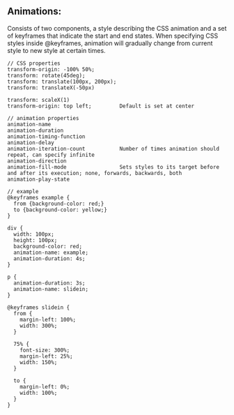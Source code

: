 ## Animations:
Consists of two components, a style describing the CSS animation and a set of keyframes that indicate the start and end states. When specifying CSS styles inside @keyframes, animation will gradually change from current style to new style at certain times.

```
// CSS properties
transform-origin: -100% 50%;
transform: rotate(45deg);
transform: translate(100px, 200px);
transform: translateX(-50px)

transform: scaleX(1)
transform-origin: top left;         Default is set at center
```

```
// animation properties
animation-name
animation-duration
animation-timing-function
animation-delay
animation-iteration-count           Number of times animation should repeat, can specify infinite
animation-direction
animation-fill-mode                 Sets styles to its target before and after its execution; none, forwards, backwards, both
animation-play-state
```

```
// example
@keyframes example {
  from {background-color: red;}
  to {background-color: yellow;}
}

div {
  width: 100px;
  height: 100px;
  background-color: red;
  animation-name: example;
  animation-duration: 4s;
}
```

```
p {
  animation-duration: 3s;
  animation-name: slidein;
}

@keyframes slidein {
  from {
    margin-left: 100%;
    width: 300%;
  }

  75% {
    font-size: 300%;
    margin-left: 25%;
    width: 150%;
  }

  to {
    margin-left: 0%;
    width: 100%;
  }
}
```
